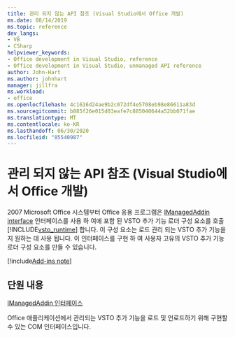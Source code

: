 ```yaml
---
title: 관리 되지 않는 API 참조 (Visual Studio에서 Office 개발)
ms.date: 08/14/2019
ms.topic: reference
dev_langs:
- VB
- CSharp
helpviewer_keywords:
- Office development in Visual Studio, reference
- Office development in Visual Studio, unmanaged API reference
author: John-Hart
ms.author: johnhart
manager: jillfra
ms.workload:
- office
ms.openlocfilehash: 4c1616d24ae9b2c072df4e5708eb98e86611a83d
ms.sourcegitcommit: b885f26e015d03eafe7c885040644a52bb071fae
ms.translationtype: MT
ms.contentlocale: ko-KR
ms.lasthandoff: 06/30/2020
ms.locfileid: "85540987"
---
```

# <a name="unmanaged-api-reference-office-development-in-visual-studio"></a>관리 되지 않는 API 참조 (Visual Studio에서 Office 개발)

2007 Microsoft Office 시스템부터 Office 응용 프로그램은 [IManagedAddin interface](../vsto/imanagedaddin-interface.md) 인터페이스를 사용 하 여에 포함 된 VSTO 추가 기능 로더 구성 요소를 호출 [!INCLUDE[vsto_runtime](../vsto/includes/vsto-runtime-md.md)] 합니다. 이 구성 요소는 로드 관리 되는 VSTO 추가 기능을 지 원하는 데 사용 됩니다. 이 인터페이스를 구현 하 여 사용자 고유의 VSTO 추가 기능 로더 구성 요소를 만들 수 있습니다.

[!include[Add-ins note](includes/addinsnote.md)]

## <a name="in-this-section"></a>단원 내용

[IManagedAddin 인터페이스](../vsto/imanagedaddin-interface.md)

Office 애플리케이션에서 관리되는 VSTO 추가 기능을 로드 및 언로드하기 위해 구현할 수 있는 COM 인터페이스입니다.
